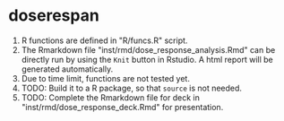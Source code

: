 # doserespan

1. R functions are defined in "R/funcs.R" script. 
2. The Rmarkdown file "inst/rmd/dose_response_analysis.Rmd" can be directly run by using the `Knit` button in Rstudio. A html report will be generated automatically. 
3. Due to time limit, functions are not tested yet. 
4. TODO: Build it to a R package, so that `source` is not needed. 
5. TODO: Complete the Rmarkdown file for deck in "inst/rmd/dose_response_deck.Rmd" for presentation.
